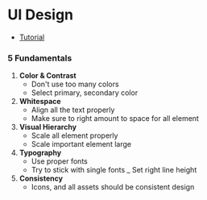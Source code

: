 # UI Design
 - [Tutorial](https://www.youtube.com/watch?v=0JCUH5daCCE&list=PLillGF-RfqbbI5_XFuidhe3EE7bej5T_y)

### 5 Fundamentals
 1. **Color & Contrast** 
    - Don't use too many colors
    - Select primary, secondary color
 2. **Whitespace**
    - Align all the text properly
    - Make sure to right amount to space for all element
 3. **Visual Hierarchy**
    - Scale all element properly
    - Scale important element large
 4. **Typography**
    - Use proper fonts 
    - Try to stick with single fonts
    _ Set right line height
 5. **Consistency**
    - Icons, and all assets should be consistent design 
    

